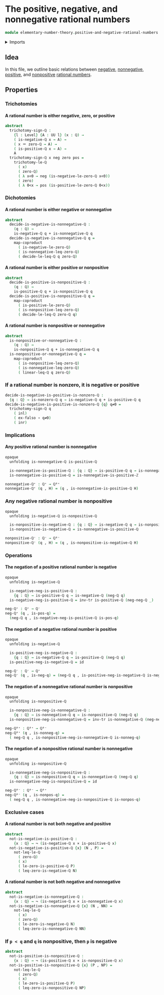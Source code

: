 # The positive, negative, and nonnegative rational numbers

```agda
module elementary-number-theory.positive-and-negative-rational-numbers where
```

<details><summary>Imports</summary>

```agda
open import elementary-number-theory.inequality-rational-numbers
open import elementary-number-theory.negative-rational-numbers
open import elementary-number-theory.nonnegative-rational-numbers
open import elementary-number-theory.nonpositive-rational-numbers
open import elementary-number-theory.nonzero-rational-numbers
open import elementary-number-theory.positive-and-negative-integers
open import elementary-number-theory.positive-rational-numbers
open import elementary-number-theory.rational-numbers
open import elementary-number-theory.strict-inequality-rational-numbers

open import foundation.binary-transport
open import foundation.cartesian-product-types
open import foundation.coproduct-types
open import foundation.dependent-pair-types
open import foundation.empty-types
open import foundation.function-types
open import foundation.functoriality-coproduct-types
open import foundation.identity-types
open import foundation.negation
open import foundation.transport-along-identifications
open import foundation.universe-levels
```

</details>

## Idea

In this file, we outline basic relations between
[negative](elementary-number-theory.negative-rational-numbers.md),
[nonnegative](elementary-number-theory.nonnegative-rational-numbers.md),
[positive](elementary-number-theory.positive-rational-numbers.md), and
[nonpositive](elementary-number-theory.nonpositive-rational-numbers.md)
[rational numbers](elementary-number-theory.rational-numbers.md).

## Properties

### Trichotomies

#### A rational number is either negative, zero, or positive

```agda
abstract
  trichotomy-sign-ℚ :
    {l : Level} {A : UU l} (x : ℚ) →
    ( is-negative-ℚ x → A) →
    ( x ＝ zero-ℚ → A) →
    ( is-positive-ℚ x → A) →
    A
  trichotomy-sign-ℚ x neg zero pos =
    trichotomy-le-ℚ
      ( x)
      ( zero-ℚ)
      ( λ x<0 → neg (is-negative-le-zero-ℚ x<0))
      ( zero)
      ( λ 0<x → pos (is-positive-le-zero-ℚ 0<x))
```

### Dichotomies

#### A rational number is either negative or nonnegative

```agda
abstract
  decide-is-negative-is-nonnegative-ℚ :
    (q : ℚ) →
    is-negative-ℚ q + is-nonnegative-ℚ q
  decide-is-negative-is-nonnegative-ℚ q =
    map-coproduct
      ( is-negative-le-zero-ℚ)
      ( is-nonnegative-leq-zero-ℚ)
      ( decide-le-leq-ℚ q zero-ℚ)
```

#### A rational number is either positive or nonpositive

```agda
abstract
  decide-is-positive-is-nonpositive-ℚ :
    (q : ℚ) →
    is-positive-ℚ q + is-nonpositive-ℚ q
  decide-is-positive-is-nonpositive-ℚ q =
    map-coproduct
      ( is-positive-le-zero-ℚ)
      ( is-nonpositive-leq-zero-ℚ)
      ( decide-le-leq-ℚ zero-ℚ q)
```

#### A rational number is nonpositive or nonnegative

```agda
abstract
  is-nonpositive-or-nonnegative-ℚ :
    (q : ℚ) →
    is-nonpositive-ℚ q + is-nonnegative-ℚ q
  is-nonpositive-or-nonnegative-ℚ q =
    map-coproduct
      ( is-nonpositive-leq-zero-ℚ)
      ( is-nonnegative-leq-zero-ℚ)
      ( linear-leq-ℚ q zero-ℚ)
```

### If a rational number is nonzero, it is negative or positive

```agda
decide-is-negative-is-positive-is-nonzero-ℚ :
  {q : ℚ} → is-nonzero-ℚ q → is-negative-ℚ q + is-positive-ℚ q
decide-is-negative-is-positive-is-nonzero-ℚ {q} q≠0 =
  trichotomy-sign-ℚ q
    ( inl)
    ( ex-falso ∘ q≠0)
    ( inr)
```

### Implications

#### Any positive rational number is nonnegative

```agda
opaque
  unfolding is-nonnegative-ℚ is-positive-ℚ

  is-nonnegative-is-positive-ℚ : {q : ℚ} → is-positive-ℚ q → is-nonnegative-ℚ q
  is-nonnegative-is-positive-ℚ = is-nonnegative-is-positive-ℤ

nonnegative-ℚ⁺ : ℚ⁺ → ℚ⁰⁺
nonnegative-ℚ⁺ (q , H) = (q , is-nonnegative-is-positive-ℚ H)
```

### Any negative rational number is nonpositive

```agda
opaque
  unfolding is-negative-ℚ is-nonpositive-ℚ

  is-nonpositive-is-negative-ℚ : {q : ℚ} → is-negative-ℚ q → is-nonpositive-ℚ q
  is-nonpositive-is-negative-ℚ = is-nonnegative-is-positive-ℚ

nonpositive-ℚ⁻ : ℚ⁻ → ℚ⁰⁻
nonpositive-ℚ⁻ (q , H) = (q , is-nonpositive-is-negative-ℚ H)
```

### Operations

#### The negation of a positive rational number is negative

```agda
opaque
  unfolding is-negative-ℚ

  is-negative-neg-is-positive-ℚ :
    {q : ℚ} → is-positive-ℚ q → is-negative-ℚ (neg-ℚ q)
  is-negative-neg-is-positive-ℚ = inv-tr is-positive-ℚ (neg-neg-ℚ _)

neg-ℚ⁺ : ℚ⁺ → ℚ⁻
neg-ℚ⁺ (q , is-pos-q) =
  (neg-ℚ q , is-negative-neg-is-positive-ℚ is-pos-q)
```

#### The negation of a negative rational number is positive

```agda
opaque
  unfolding is-negative-ℚ

  is-positive-neg-is-negative-ℚ :
    {q : ℚ} → is-negative-ℚ q → is-positive-ℚ (neg-ℚ q)
  is-positive-neg-is-negative-ℚ = id

neg-ℚ⁻ : ℚ⁻ → ℚ⁺
neg-ℚ⁻ (q , is-neg-q) = (neg-ℚ q , is-positive-neg-is-negative-ℚ is-neg-q)
```

#### The negation of a nonnegative rational number is nonpositive

```agda
opaque
  unfolding is-nonpositive-ℚ

  is-nonpositive-neg-is-nonnegative-ℚ :
    {q : ℚ} → is-nonnegative-ℚ q → is-nonpositive-ℚ (neg-ℚ q)
  is-nonpositive-neg-is-nonnegative-ℚ = inv-tr is-nonnegative-ℚ (neg-neg-ℚ _)

neg-ℚ⁰⁺ : ℚ⁰⁺ → ℚ⁰⁻
neg-ℚ⁰⁺ (q , is-nonneg-q) =
  ( neg-ℚ q , is-nonpositive-neg-is-nonnegative-ℚ is-nonneg-q)
```

#### The negation of a nonpositive rational number is nonnegative

```agda
opaque
  unfolding is-nonpositive-ℚ

  is-nonnegative-neg-is-nonpositive-ℚ :
    {q : ℚ} → is-nonpositive-ℚ q → is-nonnegative-ℚ (neg-ℚ q)
  is-nonnegative-neg-is-nonpositive-ℚ = id

neg-ℚ⁰⁻ : ℚ⁰⁻ → ℚ⁰⁺
neg-ℚ⁰⁻ (q , is-nonpos-q) =
  ( neg-ℚ q , is-nonnegative-neg-is-nonpositive-ℚ is-nonpos-q)
```

### Exclusive cases

#### A rational number is not both negative and positive

```agda
abstract
  not-is-negative-is-positive-ℚ :
    {x : ℚ} → ¬ (is-negative-ℚ x × is-positive-ℚ x)
  not-is-negative-is-positive-ℚ {x} (N , P) =
    not-leq-le-ℚ
      ( zero-ℚ)
      ( x)
      ( le-zero-is-positive-ℚ P)
      ( leq-zero-is-negative-ℚ N)
```

#### A rational number is not both negative and nonnegative

```agda
abstract
  not-is-negative-is-nonnegative-ℚ :
    {x : ℚ} → ¬ (is-negative-ℚ x × is-nonnegative-ℚ x)
  not-is-negative-is-nonnegative-ℚ {x} (N , NN) =
    not-leq-le-ℚ
      ( x)
      ( zero-ℚ)
      ( le-zero-is-negative-ℚ N)
      ( leq-zero-is-nonnegative-ℚ NN)
```

### If `p < q` and `q` is nonpositive, then `p` is negative

```agda
abstract
  not-is-positive-is-nonpositive-ℚ :
    {x : ℚ} → ¬ (is-positive-ℚ x × is-nonpositive-ℚ x)
  not-is-positive-is-nonpositive-ℚ {x} (P , NP) =
    not-leq-le-ℚ
      ( zero-ℚ)
      ( x)
      ( le-zero-is-positive-ℚ P)
      ( leq-zero-is-nonpositive-ℚ NP)
```
